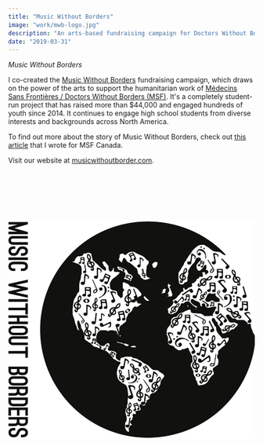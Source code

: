 ```yaml
---
title: "Music Without Borders"
image: "work/mwb-logo.jpg"
description: "An arts-based fundraising campaign for Doctors Without Borders"
date: "2019-03-31"
---
```


_Music Without Borders_

I co-created the [Music Without Borders](http://musicwithoutborder.com "Music Without Borders Website") fundraising campaign, which draws on the power of the arts to support the humanitarian work of [Médecins Sans Frontières / Doctors Without Borders (MSF)](http://www.msf.ca/ "MSF Website"). It's a completely student-run project that has raised more than $44,000 and engaged hundreds of youth since 2014. It continues to engage high school students from diverse interests and backgrounds across North America.  

To find out more about the story of Music Without Borders, check out [this article](http://www.doctorswithoutborders.ca/article/supporter-stories-toronto-high-school-student-explains-how-msfs-work-inspired-organizers "MWB article for MSF") that I wrote for MSF Canada.  

Visit our website at [musicwithoutborder.com](http://musicwithoutborder.com "Music Without Borders Website").  
&nbsp;  
&nbsp;  
&nbsp;  
&nbsp;  
&nbsp;  
&nbsp;  

![MWB logo](../../assets/work/mwb-logo-text.jpg)  

&nbsp;  
&nbsp;  
&nbsp;  
&nbsp;  
&nbsp;  
&nbsp;  
